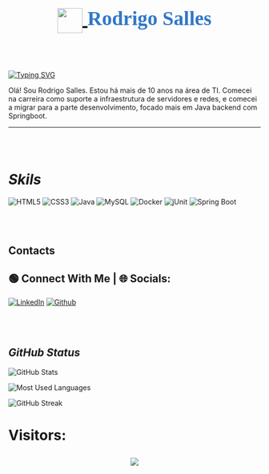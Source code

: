 <link href="https://fonts.googleapis.com/css2?family=Monoton&display=swap" rel="stylesheet">

<h1 style="font-family: Monoton; font-size: 40px; color: #3178C6; text-align: center;">
    <a href="https://www.dio.me/">
        <img align="center" 
        width="50px" src="https://hermes.digitalinnovation.one/assets/diome/logo-minimized.png">
    </a>
    Rodrigo Salles
</h1>
<br><br>

[![Typing SVG](https://readme-typing-svg.herokuapp.com/?color=50CEEB&size=45&center=true&vCenter=true&width=900&lines=Seja+Bem+Vindo+ao+Meu+Perfil+👋)](https://git.io/typing-svg)




Olá! Sou Rodrigo Salles. Estou há mais de 10 anos na área de TI. Comecei na carreira como suporte a infraestrutura de servidores e redes, e comecei a migrar para a parte desenvolvimento, focado mais em Java backend com Springboot.

___
<br><br>

# ***Skils***
![HTML5](https://img.shields.io/badge/Language-HTML5-red?informational?style=flat&logo=html5)
![CSS3](https://img.shields.io/badge/Language-CSS3-red?informational?style=flat&logo=css3&logoColor=red)
![Java](https://img.shields.io/badge/Language-java-%23ED8B00.svg?informational?style=flat&logo=openjdk&logoColor=white)
![MySQL](https://img.shields.io/badge/DB-mysql-informational?style=flat&logo=MySql&logoColor=white&color=Green)
![Docker](https://img.shields.io/badge/Docker-informational?style=flat&logo=Docker&logoColor=white&color=blue)
![jUnit](https://img.shields.io/badge/jUnit-red?informational?style=flat&logo=jUnit&logoColor=Blue)
![Spring Boot](https://img.shields.io/badge/spring-boot-informational?style=flat&logo=SpringBoot&logoColor=white&color=green)

<br><br>
##  Contacts
##  🟢 Connect With Me | 🌐 Socials:

[![LinkedIn](https://img.shields.io/badge/LinkedIn-0A66C2?informational?style=flat&logo=linkedin&logoColor=white)](https://www.linkedin.com/in/rgsa/) 
[![Github](https://img.shields.io/badge/Github-black?informational?style=flat&logo=github&logoColor=white)](https://github.com/rgsax1/) 
<br><br>
<br><br>

## ***GitHub Status***
![GitHub Stats](https://github-readme-stats.vercel.app/api?username=rgsax1&theme=transparent&bg_color=000&border_color=30A3DC&show_icons=true&icon_color=30A3DC&title_color=30ADC&text_color=FFF)

![Most Used Languages](https://github-readme-stats-git-masterrstaa-rickstaa.vercel.app/api/top-langs/?username=rgsax1&layout=compact&bg_color=000&border_color=30A3DC&title_color=30ADC&text_color=FFF)

![GitHub Streak](https://streak-stats.demolab.com?user=rgsax1&theme=transparent)


<h1>
Visitors: <p align="center">   <img alingn="center" src="https://profile-counter.glitch.me/rgsax1/count.svg" /></p>
